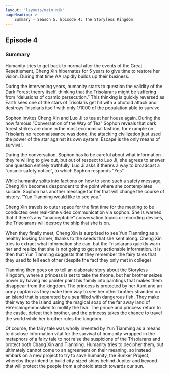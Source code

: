 ```yaml
---
layout: "layouts/main.njk"
pageHeading: >
    Summary - Season 5, Episode 4: The Storyless Kingdom
---
```


## Episode 4
### Summary
Humanity tries to get back to normal after the events of the Great Resettlement, Cheng Xin hibernates for 5 years to give time to restore her vision. During that time AA rapidly builds up their business.

During the intervening years, humanity starts to question the validity of the Dark Forest theory itself, thinking that the Trisolarans might be suffering from “delusions of cosmic persecution.” This thinking is quickly reversed as Earth sees one of the stars of Trisolaris get hit with a photoid attack and destroys Trisolaris itself with only 1/1000 of the population able to survive.

Sophon invites Cheng Xin and Luo Ji to tea at her house again. During the now famous “Conversation of the Way of Tea” Sophon reveals that dark forest strikes are done in the most economical fashion, for example on Trisolaris no reconnaissance was done, the attacking civilization just used the power of the star against its own system. Escape is the only means of survival.

During the conversation, Sophon has to be careful about what information they’re willing to give out, but out of respect to Luo Ji, she agrees to answer one question entirely truthfully. Luo Ji asks if there’s a way to broadcast a “cosmic safety notice”, to which Sophon responds “Yes”

While humanity splits into factions on how to send such a safety message, Cheng Xin becomes despondent to the point where she contemplates suicide. Sophon has another message for her that will change the course of history, “Yun Tianming would like to see you.”

Cheng Xin travels to outer space for the first time for the meeting to be conducted over real-time video communication via sophon. She is warned that if there’s any “unacceptable” conversation topics or recording devices, the Trisolarans will destroy the ship that she is on.

When they finally meet, Cheng Xin is surprised to see Yun Tianming as a healthy looking farmer, thanks to the seeds that she sent along. Cheng Xin tries to extract what information she can, but the Trisolarans quickly warn her and realize that she is not going to get any actionable information. It is then that Yun Tianming suggests that they remember the fairy tales that they used to tell each other (despite the fact they only met in college)

Tianming then goes on to tell an elaborate story about the Storyless Kingdom, where a princess is set to take the throne, but her brother seizes power by having his painter paint his family into paintings that makes them disappear from the kingdom. The princess is protected by her Aunt and an army captain as they make their way to see her other brother stranded on an island that is separated by a sea filled with dangerous fish. They make their way to the island using the magical soap of the far away land of He’ershingenmosiken to mollify the fish. The prince and princess return to the castle, defeat their brother, and the princess takes the chance to travel the world while her brother rules the kingdom.

Of course, the fairy tale was wholly invented by Yun Tianming as a means to disclose information vital for the survival of humanity wrapped in the metaphors of a fairy tale to not raise the suspicions of the Trisolarans and protect both Chang Xin and Tianming. Humanity tries to decipher them, but ultimately cannot come to an agreement on their meaning, so instead embark on a new project to try to save humanity, the Bunker Project, whereby they intend to build city-sized ships behind Jupiter and beyond that will protect the people from a photoid attack towards our sun.

